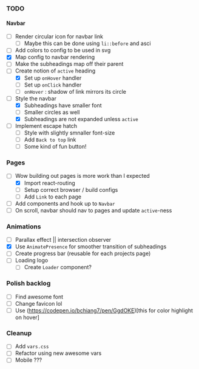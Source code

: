 ### TODO

#### Navbar

- [ ] Render circular icon for navbar link
  - [ ] Maybe this can be done using `li::before` and asci
- [ ] Add colors to config to be used in svg
- [x] Map config to navbar rendering
- [ ] Make the subheadings map off their parent
- [ ] Create notion of `active` heading
  - [x] Set up `onHover` handler
  - [ ] Set up `onClick` handler
  - [ ] `onHover` : shadow of link mirrors its circle
- [ ] Style the navbar
  - [x] Subheadings have smaller font
  - [ ] Smaller circles as well
  - [x] Subheadings are not expanded unless `active`
- [ ] Implement escape hatch
  - [ ] Style with slightly smnaller font-size
  - [ ] Add `Back to top` link
  - [ ] Some kind of fun button!

### Pages

- [ ] Wow building out pages is more work than I expected
  - [x] Import react-routing
  - [ ] Setup correct browser / build configs
  - [ ] Add `Link` to each page
- [ ] Add components and hook up to `Navbar`
- [ ] On scroll, navbar should nav to pages and update `active`-ness

### Animations

- [ ] Parallax effect || intersection observer
- [x] Use `AnimatePresence` for smoother transition of subheadings
- [ ] Create progress bar (reusable for each projects page)
- [ ] Loading logo
  - [ ] Create `Loader` component?

### Polish backlog

- [ ] Find awesome font
- [ ] Change favicon lol
- [ ] Use (https://codepen.io/bchiang7/pen/GgdOKE)[this for color highlight on hover]

### Cleanup

- [ ] Add `vars.css`
- [ ] Refactor using new awesome vars
- [ ] Mobile ???
